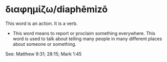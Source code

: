 # διαφημίζω/diaphēmizō
This word is an action. It is a verb.

* This word means to report or proclaim something everywhere. This word is used to talk about telling many people in many different places about someone or something.

See: Matthew 9:31; 28:15; Mark 1:45
